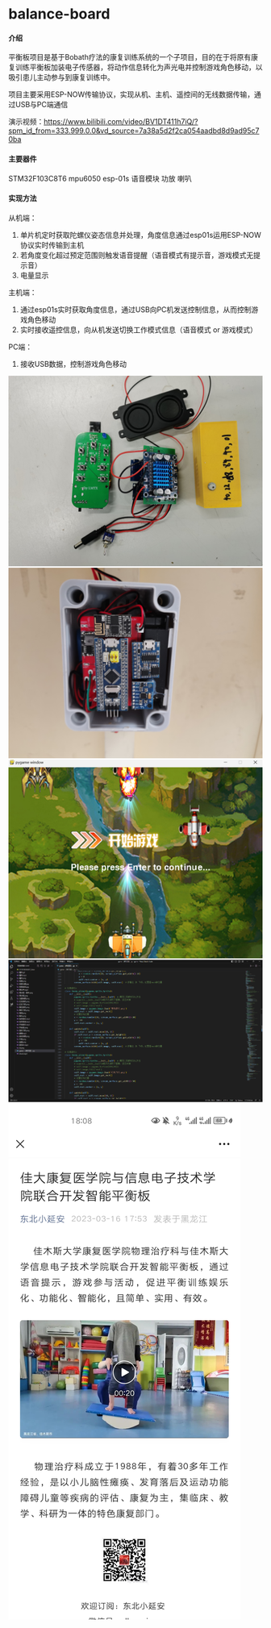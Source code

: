 # balance-board

#### 介绍
平衡板项目是基于Bobath疗法的康复训练系统的一个子项目，目的在于将原有康复训练平衡板加装电子传感器，将动作信息转化为声光电并控制游戏角色移动，以吸引患儿主动参与到康复训练中。

项目主要采用ESP-NOW传输协议，实现从机、主机、遥控间的无线数据传输，通过USB与PC端通信

演示视频：https://www.bilibili.com/video/BV1DT411h7iQ/?spm_id_from=333.999.0.0&vd_source=7a38a5d2f2ca054aadbd8d9ad95c70ba

#### 主要器件
STM32F103C8T6 mpu6050 esp-01s 语音模块 功放 喇叭 


#### 实现方法
从机端：
1.  单片机定时获取陀螺仪姿态信息并处理，角度信息通过esp01s运用ESP-NOW协议实时传输到主机
2.  若角度变化超过预定范围则触发语音提醒（语音模式有提示音，游戏模式无提示音）
3.  电量显示

主机端：
1.  通过esp01s实时获取角度信息，通过USB向PC机发送控制信息，从而控制游戏角色移动
2.  实时接收遥控信息，向从机发送切换工作模式信息（语音模式  or  游戏模式）

PC端：
1.  接收USB数据，控制游戏角色移动

![输入图片说明](217324f566af57a2bcb21443f6f40ee.jpg)
![输入图片说明](IMG_20230227_130918.jpg)
![输入图片说明](%E5%B1%8F%E5%B9%95%E6%88%AA%E5%9B%BE_20230219_160114.png)
![输入图片说明](game_code.png)
![输入图片说明](%E5%85%AC%E4%BC%97%E5%8F%B7%E6%88%AA%E5%9B%BE.jpg)

